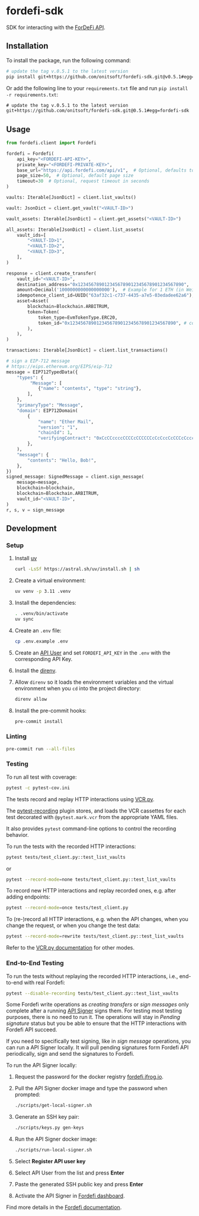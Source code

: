 # fordefi-sdk

SDK for interacting with the [ForDeFi API](https://docs.fordefi.com/api/openapi).

## Installation

To install the package, run the following command:

```bash
# update the tag v.0.5.1 to the latest version
pip install git+https://github.com/onitsoft/fordefi-sdk.git@v0.5.1#egg=fordefi-sdk
```

Or add the following line to your `requirements.txt` file and
run `pip install -r requirements.txt`:

```txt
# update the tag v.0.5.1 to the latest version
git+https://github.com/onitsoft/fordefi-sdk.git@0.5.1#egg=fordefi-sdk
```

## Usage

```python
from fordefi.client import Fordefi

fordefi = Fordefi(
    api_key="<FORDEFI-API-KEY>",
    private_key="<FORDEFI-PRIVATE-KEY>",
    base_url="https://api.fordefi.com/api/v1",  # Optional, defaults to this URL
    page_size=50,  # Optional, default page size
    timeout=30  # Optional, request timeout in seconds
)

vaults: Iterable[JsonDict] = client.list_vaults()

vault: JsonDict = client.get_vault("<VAULT-ID>")

vault_assets: Iterable[JsonDict] = client.get_assets("<VAULT-ID>")

all_assets: Iterable[JsonDict] = client.list_assets(
    vault_ids=[
        "<VAULT-ID>1",
        "<VAULT-ID>2",
        "<VAULT-ID>3",
    ],
)

response = client.create_transfer(
    vault_id="<VAULT-ID>",
    destination_address="0x1234567890123456789012345678901234567890",
    amount=Decimal('1000000000000000000'),  # Example for 1 ETH (in Wei)
    idempotence_client_id=UUID("63af32c1-c737-4435-a7e5-03edadee62a6"),
    asset=Asset(
        blockchain=Blockchain.ARBITRUM,
        token=Token(
            token_type=EvmTokenType.ERC20,
            token_id="0x1234567890123456789012345678901234567890", # contract address
        ),
    ),
)

transactions: Iterable[JsonDict] = client.list_transactions()

# sign a EIP-712 message
# https://eips.ethereum.org/EIPS/eip-712
message = EIP712TypedData({
    "types": {
         "Message": [
            {"name": "contents", "type": "string"},
        ],
    },
    "primaryType": "Message",
    "domain": EIP712Domain(
        {
            "name": "Ether Mail",
            "version": "1",
            "chainId": 1,
            "verifyingContract": "0xCcCCccccCCCCcCCCCCCcCcCccCcCCCcCcccccccC",
        },
    ),
    "message": {
        "contents": "Hello, Bob!",
    },
})
signed_message: SignedMessage = client.sign_message(
    message=message,
    blockchain=blockchain,
    blockchain=Blockchain.ARBITRUM,
    vault_id="<VAULT-ID>",
)
r, s, v = sign_message
```

## Development

### Setup

1. Install [uv](https://docs.astral.sh/uv/getting-started/installation/)

   ```bash
   curl -LsSf https://astral.sh/uv/install.sh | sh
   ```

1. Create a virtual environment:

   ```bash
   uv venv -p 3.11 .venv
   ```

1. Install the dependencies:

   ```bash
   . .venv/bin/activate
   uv sync
   ```

1. Create an `.env` file:

   ```bash
   cp .env.example .env
   ```

1. Create an [API User](https://docs.fordefi.com/developers/getting-started/create-an-api-user)
   and set `FORDEFI_API_KEY` in the `.env` with the corresponding API Key.

1. Install the [direnv](https://direnv.net/docs/installation.html).

1. Allow `direnv` so it loads the environment variables and the virtual
   environment when you `cd` into the project directory:

   ```bash
   direnv allow
   ```

1. Install the pre-commit hooks:

   ```bash
   pre-commit install
   ```

### Linting

```bash
pre-commit run --all-files
```

### Testing

To run all test with coverage:

```bash
pytest -c pytest-cov.ini
```

The tests record and replay HTTP interactions using [VCR.py](https://vcrpy.readthedocs.io/en/latest/).

The [pytest-recording](https://github.com/kiwicom/pytest-recording) plugin stores,
and loads the VCR cassettes for each test decorated with `@pytest.mark.vcr`
from the appropriate YAML files.

It also provides `pytest` command-line options to control the recording behavior.

To run the tests with the recorded HTTP interactions:

```bash
pytest tests/test_client.py::test_list_vaults
```

or

```bash
pytest --record-mode=none tests/test_client.py::test_list_vaults
```

To record new HTTP interactions and replay recorded ones, e.g. after adding endpoints:

```bash
pytest --record-mode=once tests/test_client.py
```

To (re-)record all HTTP interactions, e.g. when the API changes,
when you change the request, or when you change the test data:

```bash
pytest --record-mode=rewrite tests/test_client.py::test_list_vaults
```

Refer to the [VCR.py documentation](https://vcrpy.readthedocs.io/en/latest/usage.html#record-modes)
for other modes.

### End-to-End Testing

To run the tests without replaying the recorded HTTP interactions, i.e.,
end-to-end with real Fordefi:

```bash
pytest --disable-recording tests/test_client.py::test_list_vaults
```

Some Fordefi write operations as _creating transfers_ or _sign messages_ only complete
after a running [API Signer](https://docs.fordefi.com/developers/getting-started/set-up-an-api-signer)
signs them. For testing most testing purposes, there is no need to run it.
The operations will stay in _Pending signature_ status but you be able to ensure
that the HTTP interactions with Fordefi API succeed.

If you need to specifically test signing, like in _sign message_ operations,
you can run a API Signer locally.
It will pull pending signatures form Fordefi API periodically, sign and
send the signatures to Fordefi.

To run the API Signer locally:

1. Request the password for the docker registry
   [fordefi.jfrog.io](fordefi.jfrog.io).

1. Pull the API Signer docker image and type the password when prompted:

   ```bash
   ./scripts/get-local-signer.sh
   ```

1. Generate an SSH key pair:

   ```bash
   ./scripts/keys.py gen-keys
   ```

1. Run the API Signer docker image:

   ```bash
   ./scripts/run-local-signer.sh
   ```

1. Select **Register API user key**

1. Select API User from the list and press **Enter**

1. Paste the generated SSH public key and press **Enter**

1. Activate the API Signer in
   [Fordefi dashboard](https://docs.fordefi.com/developers/getting-started/set-up-an-api-signer/activate-api-signer).

Find more details in the [Fordefi documentation](https://docs.fordefi.com/developers/program-overview).
